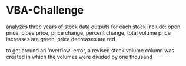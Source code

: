 # VBA-Challenge
analyzes three years of stock data
outputs for each stock include: open price, close price, price change, percent change, total volume
price increases are green, price decreases are red

to get around an 'overflow' error, a revised stock volume column was created in which the volumes were divided by one thousand
